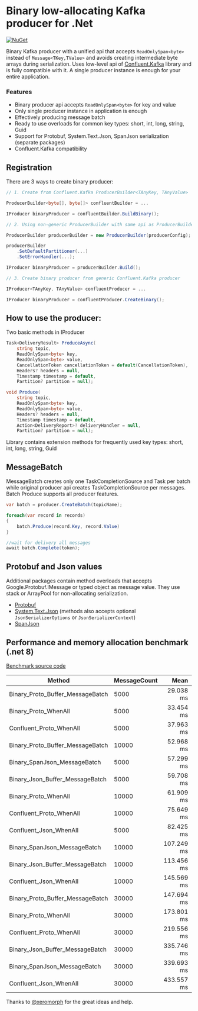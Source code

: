 # Binary low-allocating Kafka producer for .Net #

[![NuGet](https://img.shields.io/nuget/v/Eventso.KafkaProducer.svg)](https://www.nuget.org/packages/Eventso.KafkaProducer/)

Binary Kafka producer with a unified api that accepts `ReadOnlySpan<byte>` instead of `Message<TKey,TValue>` and avoids creating intermediate byte arrays during serialization. Uses low-level api of [Confluent.Kafka](https://github.com/confluentinc/confluent-kafka-dotnet) library and is fully compatible with it. A single producer instance is enough for your entire application.


### Features ###
* Binary producer api accepts `ReadOnlySpan<byte>` for key and value
* Only single producer instance in application is enough
* Effectively producing message batch
* Ready to use overloads for common key types: short, int, long, string, Guid
* Support for Protobuf, System.Text.Json, SpanJson serialization (separate packages)
* Confluent.Kafka compatibility

## Registration
There are 3 ways to create binary producer:
```csharp
// 1. Create from Confluent.Kafka ProducerBuilder<TAnyKey, TAnyValue>

ProducerBuilder<byte[], byte[]> confluentBuilder = ...

IProducer binaryProducer = confluentBuilder.BuildBinary();

// 2. Using non-generic ProducerBuilder with same api as ProducerBuilder<TKey, TValue>

ProducerBuilder producerBuilder = new ProducerBuilder(producerConfig);

producerBuilder
    .SetDefaultPartitioner(...)
    .SetErrorHandler(...);

IProducer binaryProducer = producerBuilder.Build();

// 3. Create binary producer from generic Confluent.Kafka producer

IProducer<TAnyKey, TAnyValue> confluentProducer = ...

IProducer binaryProducer = confluentProducer.CreateBinary();

```

## How to use the producer:
Two basic methods in IProducer 
```csharp
Task<DeliveryResult> ProduceAsync(
    string topic,
    ReadOnlySpan<byte> key,
    ReadOnlySpan<byte> value,
    CancellationToken cancellationToken = default(CancellationToken),
    Headers? headers = null,
    Timestamp timestamp = default,
    Partition? partition = null);

void Produce(
    string topic,
    ReadOnlySpan<byte> key,
    ReadOnlySpan<byte> value,
    Headers? headers = null,
    Timestamp timestamp = default,
    Action<DeliveryReport>? deliveryHandler = null,
    Partition? partition = null);
```

Library contains extension methods for frequently used key types: short, int, long, string, Guid

## MessageBatch
MessageBatch creates only one TaskCompletionSource and Task per batch while original producer api creates TaskCompletionSource per messages. Batch Produce supports all producer features.
```csharp
var batch = producer.CreateBatch(topicName);

foreach(var record in records)
{
    batch.Produce(record.Key, record.Value)
}

//wait for delivery all messages
await batch.Complete(token);
```

## Protobuf and Json values
Additional packages contain method overloads that accepts Google.Protobuf.IMessage or typed object as message value. They use stack or ArrayPool for non-allocating serialization.

* [Protobuf](https://www.nuget.org/packages/Eventso.KafkaProducer.Protobuf/) 
* [System.Text.Json](https://www.nuget.org/packages/Eventso.KafkaProducer.Json/) (methods also accepts optional `JsonSerializerOptions` or `JsonSerializerContext`)
* [SpanJson](https://www.nuget.org/packages/Eventso.KafkaProducer.SpanJson/)


## Performance and memory allocation benchmark (.net 8)

[Benchmark source code](https://github.com/eventso/kafka-producer/blob/main/benchmarks/Eventso.KafkaProducer.Benchmark/Producing.cs)


| Method                           | MessageCount | Mean       | Gen0      | Gen1      | Gen2      | Allocated   |
|--------------------------------- |------------- |-----------:|----------:|----------:|----------:|------------:|
| Binary_Proto_Buffer_MessageBatch | 5000         |  29.038 ms |  218.7500 |         - |         - |  1406.83 KB |
| Binary_Proto_WhenAll             | 5000         |  33.454 ms |  400.0000 |  200.0000 |         - |  2481.26 KB |
| Confluent_Proto_WhenAll          | 5000         |  37.963 ms | 1000.0000 |  666.6667 |         - |  6652.58 KB |
| Binary_Proto_Buffer_MessageBatch | 10000        |  52.968 ms |  400.0000 |         - |         - |   2813.2 KB |
| Binary_SpanJson_MessageBatch     | 5000         |  57.299 ms |         - |         - |         - |  1407.25 KB |
| Binary_Json_Buffer_MessageBatch  | 5000         |  59.708 ms |  500.0000 |         - |         - |  3516.85 KB |
| Binary_Proto_WhenAll             | 10000        |  61.909 ms |  666.6667 |  444.4444 |  222.2222 |  4870.61 KB |
| Confluent_Proto_WhenAll          | 10000        |  75.649 ms | 2000.0000 | 1000.0000 |  666.6667 | 13304.45 KB |
| Confluent_Json_WhenAll           | 5000         |  82.425 ms | 1000.0000 |         - |         - |  9583.16 KB |
| Binary_SpanJson_MessageBatch     | 10000        | 107.249 ms |         - |         - |         - |  2814.13 KB |
| Binary_Json_Buffer_MessageBatch  | 10000        | 113.456 ms | 1000.0000 |         - |         - |  7033.18 KB |
| Confluent_Json_WhenAll           | 10000        | 145.569 ms | 3000.0000 | 1000.0000 |         - | 19164.77 KB |
| Binary_Proto_Buffer_MessageBatch | 30000        | 147.694 ms | 1000.0000 |         - |         - |  8438.85 KB |
| Binary_Proto_WhenAll             | 30000        | 173.801 ms | 2000.0000 | 1000.0000 |         - | 14752.95 KB |
| Confluent_Proto_WhenAll          | 30000        | 219.556 ms | 6000.0000 | 2000.0000 | 1000.0000 |  39656.1 KB |
| Binary_Json_Buffer_MessageBatch  | 30000        | 335.746 ms | 3000.0000 |         - |         - | 21096.23 KB |
| Binary_SpanJson_MessageBatch     | 30000        | 339.693 ms | 1000.0000 |         - |         - |   8438.8 KB |
| Confluent_Json_WhenAll           | 30000        | 433.557 ms | 9500.0000 | 3000.0000 | 1500.0000 | 57237.13 KB |



Thanks to [@xeromorph](https://github.com/xeromorph) for the great ideas and help.